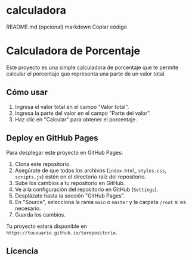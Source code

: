 # calculadora
README.md (opcional)
markdown
Copiar código
# Calculadora de Porcentaje

Este proyecto es una simple calculadora de porcentaje que te permite calcular el porcentaje que representa una parte de un valor total. 

## Cómo usar

1. Ingresa el valor total en el campo "Valor total".
2. Ingresa la parte del valor en el campo "Parte del valor".
3. Haz clic en "Calcular" para obtener el porcentaje.

## Deploy en GitHub Pages

Para desplegar este proyecto en GitHub Pages:

1. Clona este repositorio.
2. Asegúrate de que todos los archivos (`index.html`, `styles.css`, `scripts.js`) estén en el directorio raíz del repositorio.
3. Sube los cambios a tu repositorio en GitHub.
4. Ve a la configuración del repositorio en GitHub (`Settings`).
5. Desplázate hasta la sección "GitHub Pages".
6. En "Source", selecciona la rama `main` o `master` y la carpeta `/root` si es necesario.
7. Guarda los cambios. 

Tu proyecto estará disponible en `https://tuusuario.github.io/turepositorio`.

## Licencia
